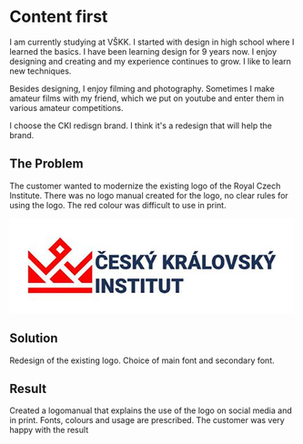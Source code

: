 # Content first

I am currently studying at VŠKK. I started with design in high school where I learned the basics. I have been learning design for 9 years now. I enjoy designing and creating and my experience continues to grow. I like to learn new techniques.

Besides designing, I enjoy filming and photography. Sometimes I make amateur films with my friend, which we put on youtube and enter them in various amateur competitions.


I choose the CKI redisgn brand. I think it's a redesign that will help the brand.

## The Problem
The customer wanted to modernize the existing logo of the Royal Czech Institute. There was no logo manual created for the logo, no clear rules for using the logo. The red colour was difficult to use in print.

<img src="../img/cki1.jpg" alt="-">

## Solution
Redesign of the existing logo. Choice of main font and secondary font.

## Result
Created a logomanual that explains the use of the logo on social media and in print. Fonts, colours and usage are prescribed. The customer was very happy with the result
